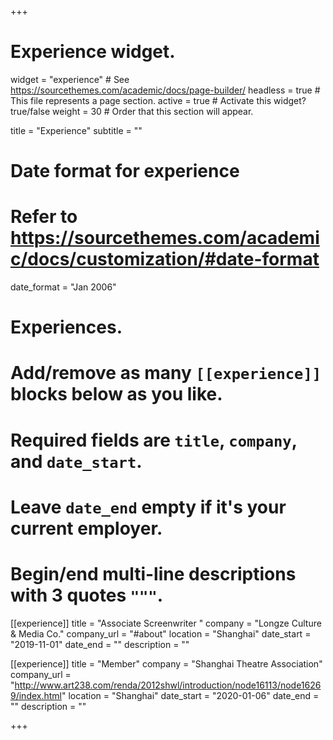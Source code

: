 +++
# Experience widget.
widget = "experience"  # See https://sourcethemes.com/academic/docs/page-builder/
headless = true  # This file represents a page section.
active = true  # Activate this widget? true/false
weight = 30  # Order that this section will appear.

title = "Experience"
subtitle = ""

# Date format for experience
#   Refer to https://sourcethemes.com/academic/docs/customization/#date-format
date_format = "Jan 2006"

# Experiences.
#   Add/remove as many `[[experience]]` blocks below as you like.
#   Required fields are `title`, `company`, and `date_start`.
#   Leave `date_end` empty if it's your current employer.
#   Begin/end multi-line descriptions with 3 quotes `"""`.

[[experience]]
  title = "Associate Screenwriter "
  company = "Longze Culture & Media Co."
  company_url = "#about"
  location = "Shanghai"
  date_start = "2019-11-01"
  date_end = ""
  description = ""

[[experience]]
  title = "Member"
  company = "Shanghai Theatre Association"
  company_url = "http://www.art238.com/renda/2012shwl/introduction/node16113/node16269/index.html"
  location = "Shanghai"
  date_start = "2020-01-06"
  date_end = ""
  description = ""

+++
